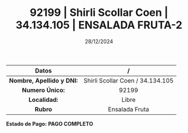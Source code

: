 ﻿---
title: 92199 | Shirli Scollar Coen | 34.134.105 | ENSALADA FRUTA-2
date: 28/12/2024
draft: false
tags: ['libre', 'titular', 'ensalada fruta']
---

|          **Datos**          |  /  |
|:---------------------------:|:---:|
| **Nombre, Apellido y DNI:** | Shirli Scollar Coen / 34.134.105 |
|      **Numero Único:**      | 92199 |
|        **Localidad:**       | Libre |
|          **Rubro**          | Ensalada Fruta |

**Estado de Pago:** **PAGO COMPLETO**
